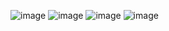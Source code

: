 ![image](https://user-images.githubusercontent.com/47164453/212501511-7d7b131a-5965-4146-aad3-a1d408002af6.png)
![image](https://user-images.githubusercontent.com/47164453/212501518-adb47dbc-aa3b-4b1b-a7fe-04352e372b50.png)
![image](https://user-images.githubusercontent.com/47164453/212501527-67602b18-e612-4cb4-aa27-49a88d3b172e.png)
![image](https://user-images.githubusercontent.com/47164453/212501533-25e61d65-587e-42f9-b1d0-4e300447adbb.png)

